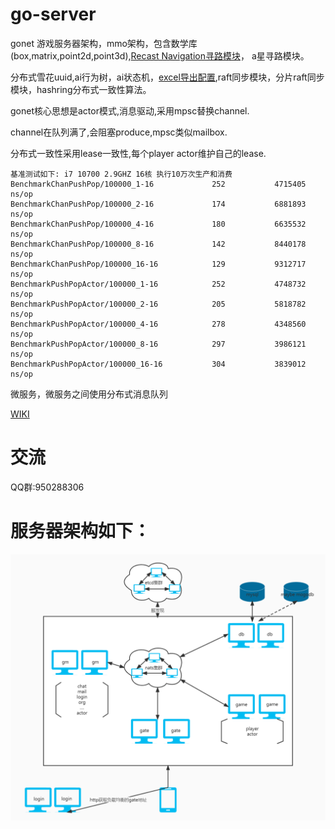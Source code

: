# go-server
gonet 游戏服务器架构，mmo架构，包含数学库(box,matrix,point2d,point3d),[Recast Navigation寻路模块](https://blog.csdn.net/mango9126/article/details/79390543)，
a星寻路模块。

分布式雪花uuid,ai行为树，ai状态机，[excel导出配置](https://github.com/bobohume/gonet/tree/master/tool/data),raft同步模块，分片raft同步模块，hashring分布式一致性算法。

gonet核心思想是actor模式,消息驱动,采用mpsc替换channel.

channel在队列满了,会阻塞produce,mpsc类似mailbox.

分布式一致性采用lease一致性,每个player actor维护自己的lease.
~~~~
基准测试如下: i7 10700 2.9GHZ 16核 执行10万次生产和消费
BenchmarkChanPushPop/100000_1-16             252           4715405 ns/op
BenchmarkChanPushPop/100000_2-16             174           6881893 ns/op
BenchmarkChanPushPop/100000_4-16             180           6635532 ns/op
BenchmarkChanPushPop/100000_8-16             142           8440178 ns/op
BenchmarkChanPushPop/100000_16-16            129           9312717 ns/op
BenchmarkPushPopActor/100000_1-16            252           4748732 ns/op
BenchmarkPushPopActor/100000_2-16            205           5818782 ns/op
BenchmarkPushPopActor/100000_4-16            278           4348560 ns/op
BenchmarkPushPopActor/100000_8-16            297           3986121 ns/op
BenchmarkPushPopActor/100000_16-16           304           3839012 ns/op
~~~~

微服务，微服务之间使用分布式消息队列

[WIKI](https://github.com/bobohume/gonet/wiki)

# 交流

QQ群:950288306

# 服务器架构如下：
![image](框架.jpg)
